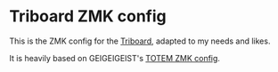 # Triboard ZMK config

This is the ZMK config for the [Triboard](https://github.com/tarneaux/triboard), adapted to my needs and likes.

It is heavily based on GEIGEIGEIST's [TOTEM ZMK config](https://github.com/GEIGEIGEIST/zmk-config-totem).
